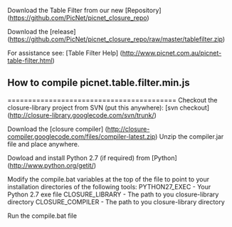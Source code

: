 
Download the Table Filter from our new [Repository] (https://github.com/PicNet/picnet_closure_repo)

Download the [release] (https://github.com/PicNet/picnet_closure_repo/raw/master/tablefilter.zip)

For assistance see: [Table Filter Help] (http://www.picnet.com.au/picnet-table-filter.html)

## How to compile picnet.table.filter.min.js ##
=========================================
Checkout the closure-library project from SVN (put this anywhere):
[svn checkout] (http://closure-library.googlecode.com/svn/trunk/)

Download the [closure compiler] 
(http://closure-compiler.googlecode.com/files/compiler-latest.zip)
Unzip the compiler.jar file and place anywhere.

Dowload and install Python 2.7 (if required) from [Python] (http://www.python.org/getit/)

Modify the compile.bat variables at the top of the file to point to your 
installation directories of the following tools:
PYTHON27_EXEC - Your Python 2.7 exe file
CLOSURE_LIBRARY - The path to you closure-library directory
CLOSURE_COMPILER - The path to you closure-library directory

Run the compile.bat file